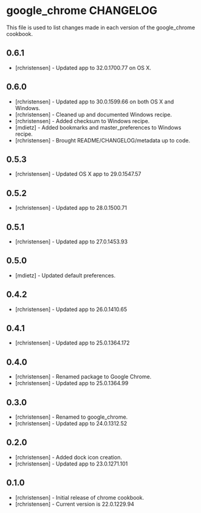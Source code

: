 google_chrome CHANGELOG
=======================

This file is used to list changes made in each version of the google_chrome cookbook.

0.6.1
-----
- [rchristensen] - Updated app to 32.0.1700.77 on OS X.

0.6.0
-----
- [rchristensen] - Updated app to 30.0.1599.66 on both OS X and Windows.
- [rchristensen] - Cleaned up and documented Windows recipe.
- [rchristensen] - Added checksum to Windows recipe.
- [mdietz] - Added bookmarks and master_preferences to Windows recipe.
- [rchristensen] - Brought README/CHANGELOG/metadata up to code.

0.5.3
-----
- [rchristensen] - Updated OS X app to 29.0.1547.57

0.5.2
-----
- [rchristensen] - Updated app to 28.0.1500.71

0.5.1 
-----
- [rchristensen] - Updated app to 27.0.1453.93

0.5.0
-----
- [mdietz] - Updated default preferences.

0.4.2
-----
- [rchristensen] - Updated app to 26.0.1410.65

0.4.1
-----
- [rchristensen] - Updated app to 25.0.1364.172

0.4.0
-----
- [rchristensen] - Renamed package to Google Chrome.
- [rchristensen] - Updated app to 25.0.1364.99

0.3.0
-----
- [rchristensen] - Renamed to google_chrome.
- [rchristensen] - Updated app to 24.0.1312.52

0.2.0
-----
- [rchristensen] - Added dock icon creation.
- [rchristensen] - Updated app to 23.0.1271.101

0.1.0
-----
- [rchristensen] - Initial release of chrome cookbook.
- [rchristensen] - Current version is 22.0.1229.94
